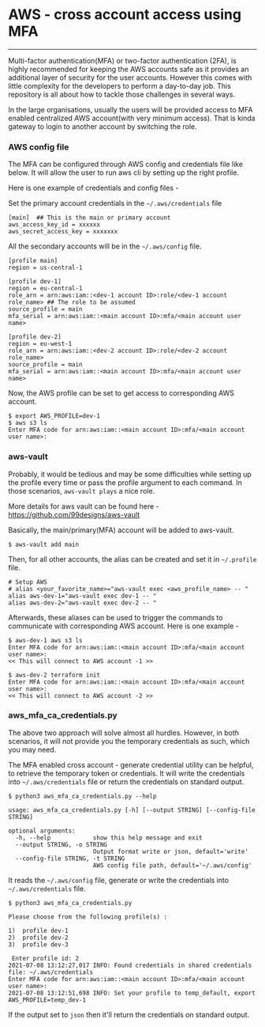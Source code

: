 
# AWS - cross account access using MFA 

---------------------------------------

Multi-factor authentication(MFA) or two-factor authentication (2FA), is highly recommended for keeping the AWS accounts safe as it provides an additional layer of security for the user accounts.
However this comes with little complexity for the developers to perform a day-to-day job. 
This repository is all about how to tackle those challenges in several ways.

In the large organisations, usually the users will be provided access to MFA enabled centralized AWS account(with very minimum access).
That is kinda gateway to login to another account by switching the role.

### AWS config file

The MFA can be configured through AWS config and credentials file like below.
It will allow the user to run aws cli by setting up the right profile.

Here is one example of credentials and config files -

Set the primary account credentials in the `~/.aws/credentials` file
```shell
[main]  ## This is the main or primary account
aws_access_key_id = xxxxxx
aws_secret_access_key = xxxxxxx
```

All the secondary accounts will be in the `~/.aws/config` file.
```shell
[profile main]
region = us-central-1

[profile dev-1]
region = eu-central-1
role_arn = arn:aws:iam::<dev-1 account ID>:role/<dev-1 account role_name> ## The role to be assumed
source_profile = main
mfa_serial = arn:aws:iam::<main account ID>:mfa/<main account user name>

[profile dev-2]
region = eu-west-1
role_arn = arn:aws:iam::<dev-2 account ID>:role/<dev-2 account role_name>
source_profile = main
mfa_serial = arn:aws:iam::<main account ID>:mfa/<main account user name>
```
Now, the AWS profile can be set to get access to corresponding AWS account.

```shell
$ export AWS_PROFILE=dev-1
$ aws s3 ls
Enter MFA code for arn:aws:iam::<main account ID>:mfa/<main account user name>: 

```

### aws-vault 

Probably, it would be tedious and may be some difficulties while setting up the profile every time or pass the profile argument to each command.
In those scenarios, `aws-vault plays` a nice role. 

More details for aws vault can be found here - https://github.com/99designs/aws-vault

Basically, the main/primary(MFA) account will be added to aws-vault.

```shell
$ aws-vault add main
```
Then, for all other accounts, the alias can be created and set it in `~/.profile` file.

```
# Setup AWS
# alias <your_favorite_name>="aws-vault exec <aws_profile_name> -- "
alias aws-dev-1="aws-vault exec dev-1 -- " 
alias aws-dev-2="aws-vault exec dev-2 -- "
```
Afterwards, these aliases can be used to trigger the commands to communicate with corresponding AWS account.
Here is one example - 

```shell
$ aws-dev-1 aws s3 ls
Enter MFA code for arn:aws:iam::<main account ID>:mfa/<main account user name>: 
<< This will connect to AWS account -1 >> 

$ aws-dev-2 terraform init
Enter MFA code for arn:aws:iam::<main account ID>:mfa/<main account user name>: 
<< This will connect to AWS account -2 >> 
```

### aws_mfa_ca_credentials.py

The above two approach will solve almost all hurdles.
However, in both scenarios, it will not provide you the temporary credentials as such, which you may need.

The MFA enabled cross account - generate credential utility can be helpful, to retrieve the temporary token or credentials.
It will write the credentials into `~/.aws/credentials` file or return the credentials on standard output.

```shell
$ python3 aws_mfa_ca_credentials.py --help

usage: aws_mfa_ca_credentials.py [-h] [--output STRING] [--config-file STRING]

optional arguments:
  -h, --help            show this help message and exit
  --output STRING, -o STRING
                        Output format write or json, default='write'
  --config-file STRING, -t STRING
                        AWS config file path, default='~/.aws/config'

```
It reads the `~/.aws/config` file, generate or write the credentials into `~/.aws/credentials` file.

```shell
$ python3 aws_mfa_ca_credentials.py 

Please choose from the following profile(s) : 

1)  profile dev-1
2)  profile dev-2
3)  profile dev-3

 Enter profile id: 2
2021-07-08 13:12:27,017 INFO: Found credentials in shared credentials file: ~/.aws/credentials
Enter MFA code for arn:aws:iam::<main account ID>:mfa/<main account user name>: 
2021-07-08 13:12:51,698 INFO: Set your profile to temp_default, export AWS_PROFILE=temp_dev-1

```

If the output set to `json` then it'll return the credentials on standard output.






